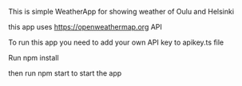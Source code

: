 This is simple WeatherApp for showing weather of Oulu and Helsinki 

this app uses https://openweathermap.org API

To run this app you need to add your own API key to apikey.ts file


Run npm install 

then run npm start to start the app
